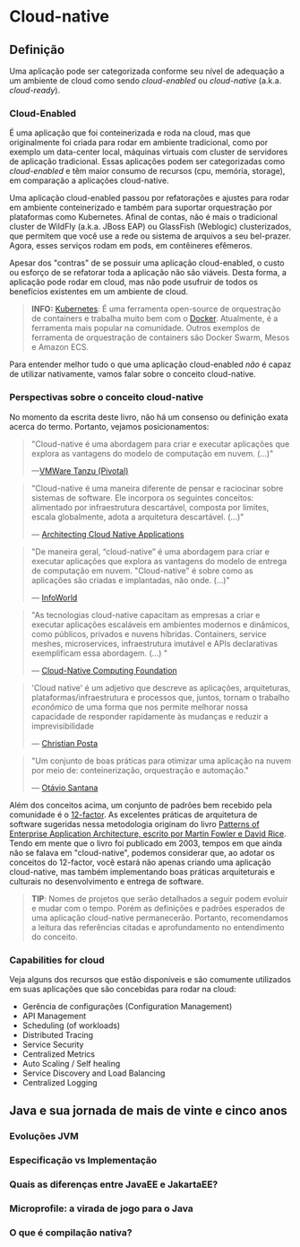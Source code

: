 # Cloud-native



## Definição

Uma aplicação pode ser categorizada conforme seu nível de adequação a um ambiente de cloud como sendo *cloud-enabled* ou *cloud-native* (a.k.a. *cloud-ready*).

### Cloud-Enabled

É uma aplicação que foi conteinerizada e roda na cloud, mas que originalmente foi criada para rodar em ambiente tradicional, como por exemplo um data-center local, máquinas virtuais com cluster de servidores de aplicação tradicional. Essas aplicações podem ser categorizadas como *cloud-enabled* e têm maior consumo de recursos (cpu, memória, storage), em comparação a aplicações cloud-native.

Uma aplicação cloud-enabled passou por refatorações e ajustes para rodar em ambiente conteinerizado e também para suportar orquestração por plataformas como Kubernetes. Afinal de contas, não é mais o tradicional cluster de WildFly (a.k.a. JBoss EAP) ou GlassFish (Weblogic) clusterizados, que permitem que você use a rede ou sistema de arquivos a seu bel-prazer. Agora, esses serviços rodam em pods, em contêineres efêmeros.

Apesar dos "contras" de se possuir uma aplicação cloud-enabled, o custo ou esforço de se refatorar toda a aplicação não são viáveis. Desta forma, a aplicação pode rodar em cloud, mas não pode usufruir de todos os benefícios existentes em um ambiente de cloud.

> **INFO:** [Kubernetes](https://kubernetes.io/): É uma ferramenta open-source de orquestração de containers e trabalha muito bem com o [Docker](https://www.docker.com/). Atualmente, é a ferramenta mais popular na comunidade. Outros exemplos de ferramenta de orquestração de containers são Docker Swarm, Mesos e Amazon ECS.

Para entender melhor tudo o que uma aplicação cloud-enabled *não* é capaz de utilizar nativamente, vamos falar sobre o conceito cloud-native.

### Perspectivas sobre o conceito cloud-native

No momento da escrita deste livro, não há um consenso ou definição exata acerca do termo. Portanto, vejamos posicionamentos:

> "Cloud-native é uma abordagem para criar e executar aplicações que explora as vantagens do modelo de computação em nuvem. (...)"
>
> —[VMWare Tanzu (Pivotal)](https://tanzu.vmware.com/cloud-native)

> "Cloud-native é uma maneira diferente de pensar e raciocinar sobre sistemas de software. Ele incorpora os seguintes conceitos: alimentado por infraestrutura descartável, composta por limites, escala globalmente, adota a arquitetura descartável. (...)"
>
> — [Architecting Cloud Native Applications](https://www.amazon.com/Architecting-Cloud-Native-Applications-high-performing-ebook/dp/B07QTJ8WW8/ref=sr_1_4?keywords=cloud+native+applications&qid=1575059989&sr=8-4)

> "De maneira geral, “cloud-native” é uma abordagem para criar e executar aplicações que explora as vantagens do modelo de entrega de computação em nuvem. "Cloud-native" é sobre como as aplicações são criadas e implantadas, não onde. (...)"
>
> — [InfoWorld](https://www.infoworld.com/article/3281046/what-is-cloud-native-the-modern-way-to-develop-software.html)

> "As tecnologias cloud-native capacitam as empresas a criar e executar aplicações escaláveis em ambientes modernos e dinâmicos, como públicos, privados e nuvens híbridas. Containers, service meshes, microservices, infraestrutura imutável e APIs declarativas exemplificam essa abordagem. (...) "
>
> — [Cloud-Native Computing Foundation](https://www.cncf.io/)

> 'Cloud native' é um adjetivo que descreve as aplicações, arquiteturas, plataformas/infraestrutura e processos que, juntos, tornam o trabalho *econômico* de uma forma que nos permite melhorar nossa capacidade de responder rapidamente às mudanças e reduzir a imprevisibilidade
>
> — [Christian Posta](https://www.infoq.com/articles/cloud-native-panel/)

> "Um conjunto de boas práticas para otimizar uma aplicação na nuvem por meio de: conteinerização, orquestração e automação."
>
> — [Otávio Santana](https://twitter.com/otaviojava)

Além dos conceitos acima, um conjunto de padrões bem recebido pela comunidade é o [12-factor](https://12factor.net/). As excelentes práticas de arquitetura de software sugeridas nessa metodologia originam do livro [Patterns of Enterprise Application Architecture, escrito por Martin Fowler e David Rice](https://books.google.com.br/books/about/Patterns_of_enterprise_application_archi.html?id=FyWZt5DdvFkC&redir_esc=y). Tendo em mente que o livro foi publicado em 2003, tempos em que ainda não se falava em "cloud-native", podemos considerar que, ao adotar os conceitos do 12-factor, você estará não apenas criando uma aplicação cloud-native, mas também implementando boas práticas arquiteturais e culturais no desenvolvimento e entrega de software.

> **TIP**: Nomes de projetos que serão detalhados a seguir podem evoluir e mudar com o tempo. Porém as definições e padrões esperados de uma aplicação cloud-native permanecerão. Portanto, recomendamos a leitura das referências citadas e aprofundamento no entendimento do conceito.

### Capabilities for cloud

Veja alguns dos recursos que estão disponíveis e são comumente utilizados em suas aplicações que são concebidas para rodar na cloud:

- Gerência de configurações (Configuration Management)
- API Management
- Scheduling (of workloads)
- Distributed Tracing
- Service Security
- Centralized Metrics
- Auto Scaling / Self healing
- Service Discovery and Load Balancing
- Centralized Logging

## Java e sua jornada de mais de vinte e cinco anos

### Evoluções JVM
### Especificação vs Implementação
### Quais as diferenças entre JavaEE e JakartaEE?
### Microprofile: a virada de jogo para o Java
### O que é compilação nativa?
